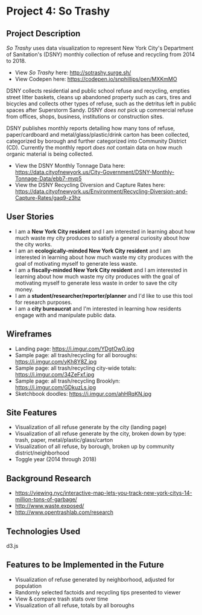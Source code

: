 # Project 4: So Trashy

## Project Description
*So Trashy* uses data visualization to represent New York City's Department of Sanitation's (DSNY) monthly collection of refuse and recycling from 2014 to 2018.

- View *So Trashy* here: http://sotrashy.surge.sh/
- View Codepen here: https://codepen.io/snphillips/pen/MXKmMO

DSNY collects residential and public school refuse and recycling, empties street litter baskets, cleans up abandoned property such as cars, tires and bicycles and collects other types of refuse, such as the detritus left in public spaces after Superstorm Sandy. DSNY *does not* pick up commercial refuse from offices, shops, business, institutions or construction sites.

DSNY publishes monthly reports detailing how many tons of refuse, paper/cardboard and metal/glass/plastic/drink carton has been collected, categorized by borough and further categorized into Community District (CD). Currently the monthly report *does not* contain data on how much organic material is being collected.

- View the DSNY Monthly Tonnage Data here: https://data.cityofnewyork.us/City-Government/DSNY-Monthly-Tonnage-Data/ebb7-mvp5
- View the DSNY Recycling Diversion and Capture Rates here: https://data.cityofnewyork.us/Environment/Recycling-Diversion-and-Capture-Rates/gaq9-z3hz

## User Stories
- I am a **New York City resident** and I am interested in learning about how much waste my city produces to satisfy a general curiosity about how the city works.
- I am an **ecologically-minded New York City resident** and I am interested in learning about how much waste my city produces with the goal of motivating myself to generate less waste.
- I am a **fiscally-minded New York City resident** and I am interested in learning about how much waste my city produces with the goal of motivating myself to generate less waste in order to save the city money.
 - I am a **student/researcher/reporter/planner** and I'd like to use this tool for research purposes.
 - I am a **city bureaucrat** and I'm interested in learning how residents engage with and manipulate public data.

## Wireframes
- Landing page: https://i.imgur.com/YDgtOw0.jpg
- Sample page: all trash/recycling for all boroughs: https://i.imgur.com/yKh8Y8Z.jpg
- Sample page: all trash/recycling city-wide totals: https://i.imgur.com/34ZeFxf.jpg
- Sample page: all trash/recycling Brooklyn: https://i.imgur.com/GDkuzLs.jpg
- Sketchbook doodles: https://i.imgur.com/ahHRqKN.jpg

## Site Features
- Visualization of all refuse generate by the city (landing page)
- Visualization of all refuse generate by the city, broken down by type: trash, paper, metal/plastic/glass/carton
- Visualization of all refuse, by borough, broken up by community district/neighborhood
- Toggle year (2014 through 2018)

## Background Research
- https://viewing.nyc/interactive-map-lets-you-track-new-york-citys-14-million-tons-of-garbage/
- http://www.waste.exposed/
- http://www.opentrashlab.com/research

## Technologies Used
d3.js

## Features to be Implemented in the Future
- Visualization of refuse generated by neighborhood, adjusted for population
- Randomly selected factoids and recycling tips presented to viewer
- View & compare trash stats over time
- Visualization of all refuse, totals by all boroughs

